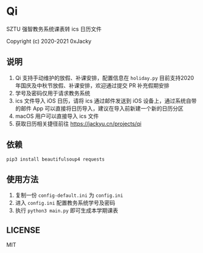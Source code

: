 # Qi

SZTU 强智教务系统课表转 ics 日历文件

Copyright (c) 2020-2021 0xJacky


## 说明
1. Qi 支持手动维护的放假、补课安排，配置信息在 `holiday.py` 目前支持2020年国庆及中秋节放假、补课安排，欢迎通过提交 PR 补充假期安排
2. 学号及密码仅用于请求教务系统
3. ics 文件导入 iOS 日历，请将 ics 通过邮件发送到 iOS 设备上，通过系统自带的邮件 App 可以直接将日历导入，建议在导入前新建一个新的日历分区
4. macOS 用户可以直接导入 ics 文件
5. 获取日历相关捷径前往 https://jackyu.cn/projects/qi

## 依赖
```
pip3 install beautifulsoup4 requests
```

## 使用方法
1. 复制一份 `config-default.ini` 为 `config.ini`
2. 进入 `config.ini` 配置教务系统学号及密码
3. 执行 `python3 main.py` 即可生成本学期课表

## LICENSE
MIT
